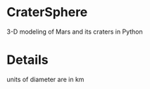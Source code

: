 # CraterSphere
3-D modeling of Mars and its craters in Python 

# Details
units of diameter are in km
